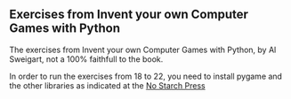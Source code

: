 ## Exercises from Invent your own Computer Games with Python


The exercises from Invent your own Computer Games with Python, by Al Sweigart, not a 100% faithfull to the book.

In order to run the exercises from 18 to 22, you need to install pygame and the other libraries as indicated at the [No Starch Press](https://nostarch.com/inventwithpython#diff)


